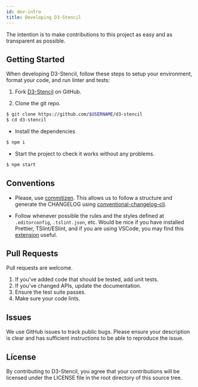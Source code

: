 ```yaml
---
id: dev-intro
title: Developing D3-Stencil
---
```


The intention is to make contributions to this project as easy and as transparent as possible.

## Getting Started

When developing D3-Stencil, follow these steps to setup your environment, format your code, and run linter and tests:

1. Fork [D3-Stencil](https://github.com/edgarordonez/d3-stencil) on GitHub.

2. Clone the git repo.

```bash
$ git clone https://github.com/$USERNAME/d3-stencil
$ cd d3-stencil
```

- Install the dependencies

```bash
$ npm i
```

- Start the project to check it works without any problems.

```bash
$ npm start
```

## Conventions

- Please, use [commitizen](https://github.com/commitizen/cz-cli). This allows us to follow a structure and generate the CHANGELOG using [conventional-changelog-cli](https://github.com/conventional-changelog/conventional-changelog/tree/master/packages/conventional-changelog-cli).

- Follow whenever possible the rules and the styles defined at `.editorconfig`, `.tslint.json`, etc. Would be nice if you have installed Prettier, TSlint/ESlint, and if you are using VSCode, you may find this [extension](https://marketplace.visualstudio.com/items?itemName=KnisterPeter.vscode-commitizen) useful.

## Pull Requests

Pull requests are welcome.

1. If you've added code that should be tested, add unit tests.
2. If you've changed APIs, update the documentation.
3. Ensure the test suite passes.
4. Make sure your code lints.

## Issues

We use GitHub issues to track public bugs. Please ensure your description is clear and has sufficient instructions to be able to reproduce the issue.

## License

By contributing to D3-Stencil, you agree that your contributions will be licensed under the LICENSE file in the root directory of this source tree.
